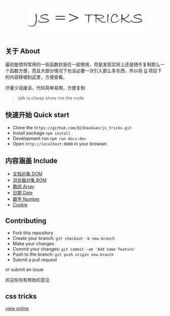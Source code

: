 <div align="center"><img src="./logo.png"></div>

## 关于 About

最初是想将常用的一些函数封装在一起使用，但是发现实际上还是随手复制那么一个函数方便，而且大部分情况下也没必要一次引入那么多东西，所以将 <a href="https://github.com/QiShaoXuan/Q">Q</a> 项目下的内容移植到这里，方便查看。

尽量少说废话，代码简单易用，方便复制

> talk is cheap show me the code

## 快速开始 Quick start

- Clone the `https://github.com/QiShaoXuan/js_tricks.git`
- Install package `npm install`
- Development run `npm run docs:dev`
- Open `http://localhost:8080` in your browser.

## 内容涵盖 Include

- <a href="https://qishaoxuan.github.io/js_tricks/dom">文档对象 DOM</a>
- <a href="https://qishaoxuan.github.io/js_tricks/bom">浏览器对象 BOM</a>
- <a href="https://qishaoxuan.github.io/js_tricks/array">数组 Array</a>
- <a href="https://qishaoxuan.github.io/js_tricks/date">日期 Date</a>
- <a href="https://qishaoxuan.github.io/js_tricks/number">数字 Number</a>
- <a href="https://qishaoxuan.github.io/js_tricks/cookie">Cookie</a>

## Contributing

- Fork this repository
- Create your branch: `git checkout -b new-branch`
- Make your changes
- Commit your changes: `git commit -am 'Add some feature'`
- Push to the branch: `git push origin new-branch`
- Submit a pull request

or submit an issue

欢迎任何有帮助的意见

## css tricks
<a href="https://qishaoxuan.github.io/css_tricks/" target="_blank">view online</a>


